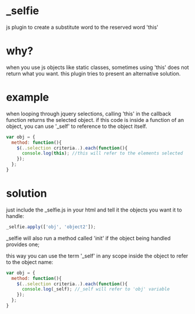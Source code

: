 _selfie
=====

js plugin to create a substitute word to the reserved word 'this'


why?
==
when you use js objects like static classes, sometimes using 'this' does not return what you want.
this plugin tries to present an alternative solution.

example
==
when looping through jquery selections, calling 'this' in the callback function returns the selected object.
if this code is inside a function of an object, you can use '_self' to reference to the object itself.

```javascript
var obj = {
  method: function(){
    $(..selection criteria..).each(function(){
      console.log(this); //this will refer to the elements selected
    });
  };
}
```

solution
==
just include the _selfie.js in your html and tell it the objects you want it to handle:

```javascript
_selfie.apply(['obj', 'object2']);
```

_selfie will also run a method called 'init' if the object being handled provides one;

this way you can use the term '_self' in any scope inside the object to refer to the object name:

```javascript
var obj = {
  method: function(){
    $(..selection criteria..).each(function(){
      console.log(_self); //_self will refer to 'obj' variable
    });
  };
}
```